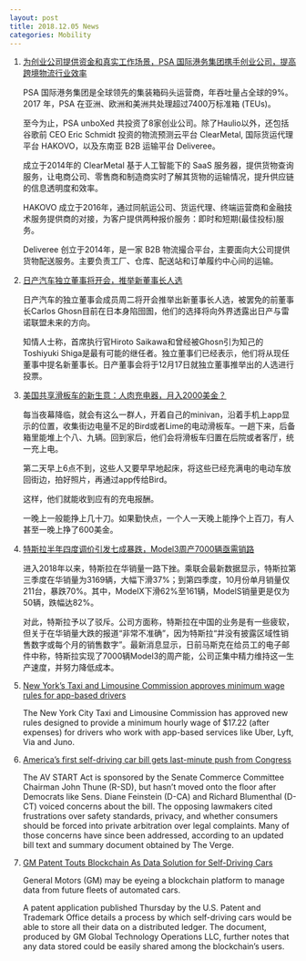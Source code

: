 ```yaml
---
layout: post
title: 2018.12.05 News
categories: Mobility
---
```


1. [为创业公司提供资金和真实工作场景，PSA 国际港务集团携手创业公司，提高跨境物流行业效率](https://36kr.com/p/5165202.html)

    PSA 国际港务集团是全球领先的集装箱码头运营商，年吞吐量占全球的9%。2017 年，PSA 在亚洲、欧洲和美洲共处理超过7400万标准箱 (TEUs)。

    至今为止，PSA unboXed 共投资了8家创业公司。除了Haulio以外，还包括谷歌前 CEO Eric Schmidt 投资的物流预测云平台 ClearMetal, 国际货运代理平台 HAKOVO，以及东南亚 B2B 运输平台 Deliveree。 

    成立于2014年的 ClearMetal 基于人工智能下的 SaaS 服务器，提供货物查询服务，让电商公司、零售商和制造商实时了解其货物的运输情况，提升供应链的信息透明度和效率。

    HAKOVO 成立于2016年，通过同航运公司、货运代理、终端运营商和金融技术服务提供商的对接，为客户提供两种报价服务：即时和短期(最佳投标)服务。

    Deliveree 创立于2014年，是一家 B2B 物流撮合平台，主要面向大公司提供货物配送服务。主要负责工厂、仓库、配送站和订单履约中心间的运输。

2. [日产汽车独立董事将开会，推举新董事长人选](https://36kr.com/p/5165371.html)

    日产汽车的独立董事会成员周二将开会推举出新董事长人选，被罢免的前董事长Carlos Ghosn目前在日本身陷囹圄，他们的选择将向外界透露出日产与雷诺联盟未来的方向。

    知情人士称，首席执行官Hiroto Saikawa和曾经被Ghosn引为知己的Toshiyuki Shiga是最有可能的继任者。独立董事们已经表示，他们将从现任董事中提名新董事长。日产董事会将于12月17日就独立董事推举出的人选进行投票。

3. [美国共享滑板车的新生意：人肉充电器，月入2000美金？](https://36kr.com/p/5165344.html)

    每当夜幕降临，就会有这么一群人，开着自己的minivan，沿着手机上app显示的位置，收集街边电量不足的Bird或者Lime的电动滑板车。一趟下来，后备箱里能堆上个八、九辆。回到家后，他们会将滑板车归置在后院或者客厅，统一充上电。

    第二天早上6点不到，这些人又要早早地起床，将这些已经充满电的电动车放回街边，拍好照片，再通过app传给Bird。

    这样，他们就能收到应有的充电报酬。

    一晚上一般能挣上几十刀。如果勤快点，一个人一天晚上能挣个上百刀，有人甚至一晚上挣了600美金。

4. [特斯拉半年四度调价引发七成暴跌，Model3周产7000辆亟需销路](https://36kr.com/p/5165267.html)

    进入2018年以来，特斯拉在华销量一路下挫。乘联会最新数据显示，特斯拉第三季度在华销量为3169辆，大幅下滑37%；到第四季度，10月份单月销量仅211台，暴跌70%。其中，ModelX下滑62%至161辆，ModelS销量更是仅为50辆，跌幅达82%。

    对此，特斯拉予以了驳斥。公司方面称，特斯拉在中国的业务是有一些疲软，但关于在华销量大跌的报道“非常不准确”，因为特斯拉“并没有披露区域性销售数字或每个月的销售数字”。最新消息显示，日前马斯克在给员工的电子邮件中称，特斯拉实现了7000辆Model3的周产能，公司正集中精力维持这一生产速度，并努力降低成本。

5. [New York’s Taxi and Limousine Commission approves minimum wage rules for app-based drivers](https://techcrunch.com/2018/12/04/new-york-uber-lyft-minimum-wage/)

    The New York City Taxi and Limousine Commission has approved new rules designed to provide a minimum hourly wage of $17.22 (after expenses) for drivers who work with app-based services like Uber,  Lyft, Via and Juno.

6. [America’s first self-driving car bill gets last-minute push from Congress](https://www.theverge.com/2018/12/3/18124750/av-start-act-congress-us-first-self-driving-car-bill-tesla-gm)

    The AV START Act is sponsored by the Senate Commerce Committee Chairman John Thune (R-SD), but hasn’t moved onto the floor after Democrats like Sens. Diane Feinstein (D-CA) and Richard Blumenthal (D-CT) voiced concerns about the bill. The opposing lawmakers cited frustrations over safety standards, privacy, and whether consumers should be forced into private arbitration over legal complaints. Many of those concerns have since been addressed, according to an updated bill text and summary document obtained by The Verge.

7. [GM Patent Touts Blockchain As Data Solution for Self-Driving Cars](https://www.coindesk.com/gm-patent-touts-blockchain-as-data-solution-for-self-driving-cars)

    General Motors (GM) may be eyeing a blockchain platform to manage data from future fleets of automated cars.

    A patent application published Thursday by the U.S. Patent and Trademark Office details a process by which self-driving cars would be able to store all their data on a distributed ledger. The document, produced by GM Global Technology Operations LLC, further notes that any data stored could be easily shared among the blockchain’s users.



